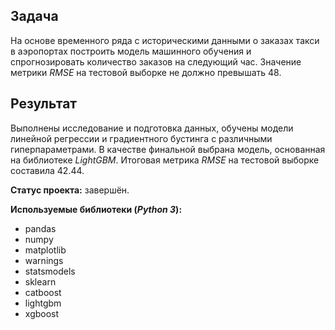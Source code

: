 ## Задача

На основе временного ряда с историческими данными о заказах такси в аэропортах построить модель машинного обучения и спрогнозировать количество заказов на следующий час. Значение метрики *RMSE* на тестовой выборке не должно превышать 48.

## Результат

Выполнены исследование и подготовка данных, обучены модели линейной регрессии и градиентного бустинга с различными гиперпараметрами. В качестве финальной выбрана модель, основанная на библиотеке *LightGBM*. Итоговая метрика *RMSE* на тестовой выборке составила 42.44.

**Статус проекта:** завершён.

**Используемые библиотеки (*Python 3*):**

* pandas
* numpy
* matplotlib
* warnings
* statsmodels
* sklearn
* catboost
* lightgbm
* xgboost
